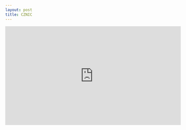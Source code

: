 ```yaml
---
layout: post
title: CZNIC
---
```


<iframe width="560" height="315" src="https://www.youtube.com/watch?v=ogxG3zRaxTw" frameborder="0" allowfullscreen></iframe>
